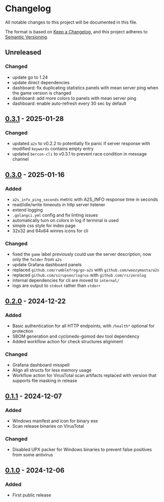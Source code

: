 # Changelog

All notable changes to this project will be documented in this file.

The format is based on [Keep a Changelog][],
and this project adheres to [Semantic Versioning][].

<!--
## Unreleased

### Added
### Changed
### Removed
-->

## Unreleased

### Changed

* update go to 1.24
* update direct dependencies
* dashboard: fix duplicating statistics panels with mean server ping when
  the game version is changed
* dashboard: add more colors to panels with mean server ping
* dashboard: enable auto-refresh every 30 sec by default

## [0.3.1][] - 2025-01-28

### Changed

* updated `a2s` to v0.2.2 to potentially fix panic if server response with
  modified `keywords` contains empty entry
* updated `bercon-cli` to v0.3.1 to prevent race condition in message channel

[0.3.1]: https://github.com/WoozyMasta/dayz-exporter/compare/v0.3.0...v0.3.1

## [0.3.0][] - 2025-01-16

### Added

* `a2s_info_ping_seconds` metric with A2S_INFO response time in seconds
* read/idle/write timeouts in http server listener
* extend logging
* `.golangci.yml` config and fix linting issues
* automatically turn on colors in log if terminal is used
* simple css style for index page
* 32x32 and 64x64 winres icons for cli

### Changed

* fixed the `game` label previously could use the server description,
  now only the `folder` from `a2s`
* update Grafana dashboard panels
* replaced `github.com/rumblefrog/go-a2s` with `github.com/woozymasta/a2s`
* replaced `github.com/sirupsen/logrus` with `github.com/rs/zerolog`
* internal dependencies for cli are moved to `internal/`
* logs are output to `stdout` rather than `stderr`

[0.3.0]: https://github.com/WoozyMasta/dayz-exporter/compare/v0.2.0...v0.3.0

## [0.2.0][] - 2024-12-22

### Added

* Basic authentication for all HTTP endpoints,
  with `/health*` optional for protection
* SBOM generation and cyclonedx-gomod dev tool dependency
* Added workflow action for check structures alignment

### Changed

* Grafana dashboard misspell
* Align all structs for less memory usage
* Workflow action for VirusTotal scan artifacts replaced with version
  that supports file masking in release

[0.2.0]: https://github.com/WoozyMasta/dayz-exporter/compare/v0.1.1...v0.2.0

## [0.1.1][] - 2024-12-07

### Added

* Windows manifest and icon for binary exe
* Scan release binaries on VirusTotal

### Changed

* Disabled UPX packer for Windows binaries to prevent false
  positives from some antivirus

[0.1.1]: https://github.com/WoozyMasta/dayz-exporter/compare/v0.1.0...v0.1.1

## [0.1.0][] - 2024-12-06

### Added

* First public release

[0.1.0]: https://github.com/WoozyMasta/dayz-exporter/tree/v0.1.0

<!--links-->
[Keep a Changelog]: https://keepachangelog.com/en/1.1.0/
[Semantic Versioning]: https://semver.org/spec/v2.0.0.html
